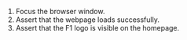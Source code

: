 1. Focus the browser window.
2. Assert that the webpage loads successfully.
3. Assert that the F1 logo is visible on the homepage.